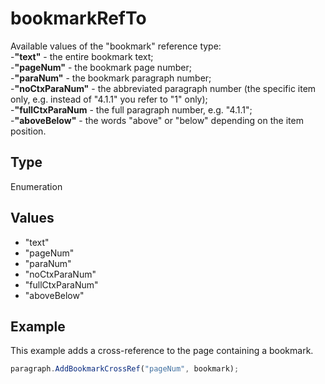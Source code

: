 # bookmarkRefTo

Available values of the "bookmark" reference type:\
-**"text"** - the entire bookmark text;\
-**"pageNum"** - the bookmark page number;\
-**"paraNum"** - the bookmark paragraph number;\
-**"noCtxParaNum"** - the abbreviated paragraph number (the specific item only, e.g. instead of "4.1.1" you refer to "1" only);\
-**"fullCtxParaNum** - the full paragraph number, e.g. "4.1.1";\
-**"aboveBelow"** - the words "above" or "below" depending on the item position.

## Type

Enumeration

## Values

- "text"
- "pageNum"
- "paraNum"
- "noCtxParaNum"
- "fullCtxParaNum"
- "aboveBelow"


## Example

This example adds a cross-reference to the page containing a bookmark.

```javascript editor-pdf
paragraph.AddBookmarkCrossRef("pageNum", bookmark);
```
